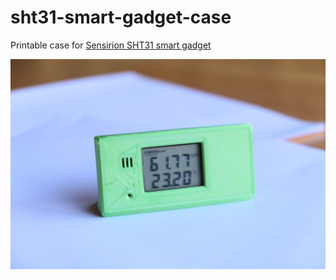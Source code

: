 # sht31-smart-gadget-case
Printable case for [Sensirion SHT31 smart gadget](https://www.sensirion.com/de/umweltsensoren/feuchtesensoren/development-kit/)


![sht31 smart gadget case front](/sht31%20smart%20gadget%20case%20front.jpg)